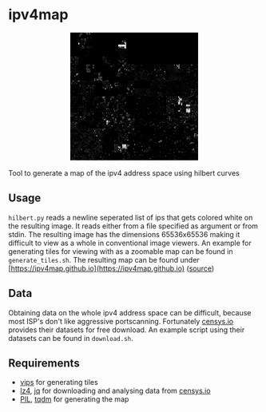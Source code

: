 # ipv4map
<p align="center">
  <img src="https://github.com/ipv4map/ipv4map.github.io/blob/master/tiles/0/0/0.png" alt="example image"/>
</p>
Tool to generate a map of the ipv4 address space using hilbert curves

## Usage
`hilbert.py` reads a newline seperated list of ips that gets colored white on
the resulting image. It reads either from a file specified as argument or from stdin.
The resulting image has the dimensions 65536x65536 making it difficult to view as a whole in 
conventional image viewers. An example for generating tiles for viewing with as a zoomable map 
can be found in `generate_tiles.sh`. The resulting map can be found under [https://ipv4map.github.io](https://ipv4map.github.io) ([source](https://github.com/ipv4map.github.io))

## Data
Obtaining data on the whole ipv4 address space can be difficult, because most
ISP's don't like aggressive portscanning. Fortunately [censys.io](censys.io) provides 
their datasets for free download. An example script using their datasets can 
be found in `download.sh`.

## Requirements
* [vips](https://github.com/jcupitt/libvips) for generating tiles
* [lz4](https://github.com/lz4/lz4), [jq](https://github.com/stedolan/jq) for downloading and analysing data from [censys.io](censys.io)
* [PIL](http://www.pythonware.com/products/pil/), [tqdm](https://pypi.python.org/pypi/tqdm) for generating the map
